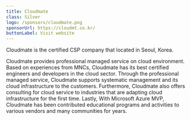 ```yaml
---
title: Cloudmate
class: Silver
logo: /sponsors/cloudmate.png
sponsorUrl: https://cloudmt.co.kr/
buttonLabel: Visit website
---
```


Cloudmate is the certified CSP company that located in Seoul, Korea.

Cloudmate provides professional managed service on cloud environment. Based on experiences from MNCs, Cloudmate has its best certified engineers and developers in the cloud sector. Through the professional managed service, Cloudmate supports systematic management and its cloud infrastructure to the customers. Furthermore, Cloudmate also offers consulting for cloud service to industries that are adapting cloud infrastructure for the first time. Lastly, With Microsoft Azure MVP, Cloudmate has been contributed educational programs and activities to various vendors and many communities for years.